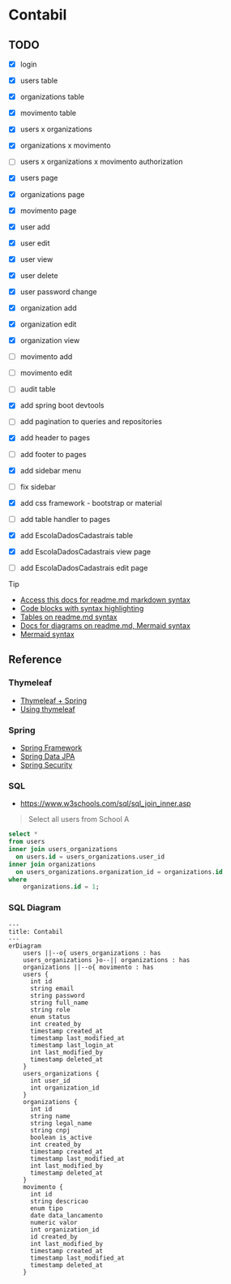 # Contabil

## TODO

- [x] login
- [x] users table
- [x] organizations table
- [x] movimento table
- [x] users x organizations
- [x] organizations x movimento
- [ ] users x organizations x movimento authorization
- [x] users page
- [x] organizations page
- [x] movimento page
- [x] user add
- [x] user edit
- [x] user view
- [x] user delete
- [x] user password change
- [x] organization add
- [x] organization edit
- [x] organization view
- [ ] movimento add
- [ ] movimento edit
- [ ] audit table
- [x] add spring boot devtools
- [ ] add pagination to queries and repositories
- [x] add header to pages
- [ ] add footer to pages
- [x] add sidebar menu
- [ ] fix sidebar
- [x] add css framework - bootstrap or material
- [ ] add table handler to pages

- [x] add EscolaDadosCadastrais table
- [x] add EscolaDadosCadastrais view page
- [ ] add EscolaDadosCadastrais edit page

> [!TIP]
> - [Access this docs for readme.md markdown syntax](https://docs.github.com/pt/get-started/writing-on-github/getting-started-with-writing-and-formatting-on-github/basic-writing-and-formatting-syntax)
> - [Code blocks with syntax highlighting](https://docs.github.com/en/get-started/writing-on-github/working-with-advanced-formatting/creating-and-highlighting-code-blocks)
> - [Tables on readme.md syntax](https://docs.github.com/en/get-started/writing-on-github/working-with-advanced-formatting/organizing-information-with-tables)
> - [Docs for diagrams on readme.md, Mermaid syntax](https://docs.github.com/en/get-started/writing-on-github/working-with-advanced-formatting/creating-diagrams)
> - [Mermaid syntax](https://mermaid.js.org/syntax/entityRelationshipDiagram.html)

## Reference

### Thymeleaf

- [Thymeleaf + Spring](https://www.thymeleaf.org/doc/tutorials/3.1/thymeleafspring.html)
- [Using thymeleaf](https://www.thymeleaf.org/doc/tutorials/3.0/usingthymeleaf.html)

### Spring

- [Spring Framework](https://spring.io/)
- [Spring Data JPA](https://docs.spring.io/spring-data/jpa/reference/jpa.html)
- [Spring Security](https://docs.spring.io/spring-security/reference/index.html)

### SQL

* https://www.w3schools.com/sql/sql_join_inner.asp

> Select all users from School A

```sql
select * 
from users 
inner join users_organizations 
  on users.id = users_organizations.user_id 
inner join organizations 
  on users_organizations.organization_id = organizations.id
where 
	organizations.id = 1;
```

### SQL Diagram

```mermaid
---
title: Contabil
---
erDiagram
    users ||--o{ users_organizations : has
    users_organizations }o--|| organizations : has
    organizations ||--o{ movimento : has
    users {
      int id
      string email
      string password
      string full_name
      string role
      enum status
      int created_by
      timestamp created_at
      timestamp last_modified_at
      timestamp last_login_at
      int last_modified_by
      timestamp deleted_at
    }
    users_organizations {
      int user_id
      int organization_id
    }
    organizations {
      int id
      string name
      string legal_name
      string cnpj
      boolean is_active
      int created_by
      timestamp created_at
      timestamp last_modified_at
      int last_modified_by
      timestamp deleted_at
    }
    movimento {
      int id
      string descricao
      enum tipo
      date data_lancamento
      numeric valor
      int organization_id
      id created_by
      int last_modified_by
      timestamp created_at
      timestamp last_modified_at
      timestamp deleted_at
    }
```